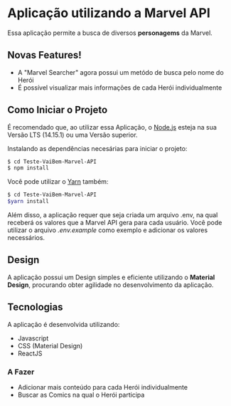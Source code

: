 # Aplicação utilizando a Marvel API

Essa aplicação permite a busca de diversos **personagems** da Marvel.

## Novas Features!

- A "Marvel Searcher" agora possui um metódo de busca pelo nome do Herói
- É possível visualizar mais informações de cada Herói individualmente

## Como Iniciar o Projeto

É recomendado que, ao utilizar essa Aplicação, o [Node.js](https://nodejs.org/) esteja na sua Versão LTS (14.15.1) ou uma Versão superior.

Instalando as dependências necesárias para iniciar o projeto:
  ```sh
  $ cd Teste-VaiBem-Marvel-API
  $ npm install
  ```
  Você pode utilizar o [Yarn](https://yarnpkg.com) também:
  ```sh
  $ cd Teste-VaiBem-Marvel-API
  $yarn install
  ```

  Além disso, a aplicação requer que seja criada um arquivo .env, na qual receberá os valores que a Marvel API gera para cada usuário.
  Você pode utilizar o arquivo *.env.example* como exemplo e adicionar os valores necessários.

## Design

A aplicação possui um Design simples e eficiente utilizando o **Material Design**, procurando obter agilidade no desenvolvimento da aplicação.

## Tecnologias

A aplicação é desenvolvida utilizando:
  - Javascript
  - CSS (Material Design)
  - ReactJS

### A Fazer

- Adicionar mais conteúdo para cada Herói individualmente
- Buscar as Comics na qual o Herói participa
